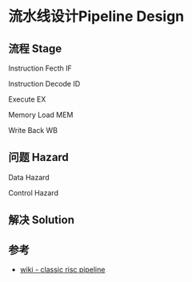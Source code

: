 # 流水线设计Pipeline Design

## 流程 Stage

Instruction Fecth IF

Instruction Decode ID

Execute EX

Memory Load MEM

Write Back WB

## 问题 Hazard

Data Hazard 

Control Hazard

## 解决 Solution

## 参考

+ [wiki - classic risc pipeline](https://en.wikipedia.org/wiki/Classic_RISC_pipeline)

